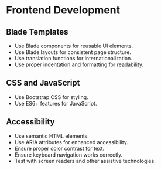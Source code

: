 # Frontend Development

## Blade Templates
- Use Blade components for reusable UI elements.
- Use Blade layouts for consistent page structure.
- Use translation functions for internationalization.
- Use proper indentation and formatting for readability.

## CSS and JavaScript
- Use Bootstrap CSS for styling.
- Use ES6+ features for JavaScript.

## Accessibility
- Use semantic HTML elements.
- Use ARIA attributes for enhanced accessibility.
- Ensure proper color contrast for text.
- Ensure keyboard navigation works correctly.
- Test with screen readers and other assistive technologies.

